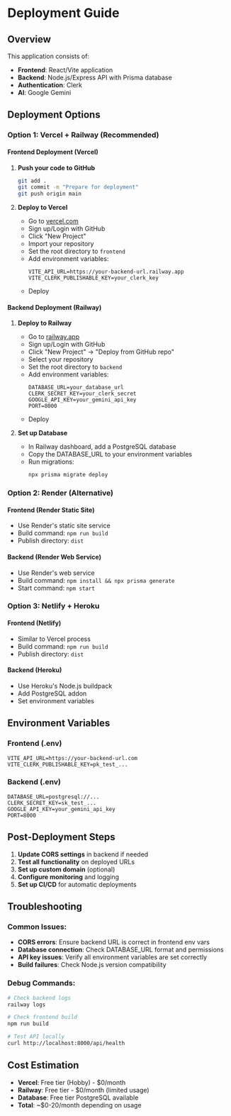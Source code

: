 # Deployment Guide

## Overview
This application consists of:
- **Frontend**: React/Vite application
- **Backend**: Node.js/Express API with Prisma database
- **Authentication**: Clerk
- **AI**: Google Gemini

## Deployment Options

### Option 1: Vercel + Railway (Recommended)

#### Frontend Deployment (Vercel)

1. **Push your code to GitHub**
   ```bash
   git add .
   git commit -m "Prepare for deployment"
   git push origin main
   ```

2. **Deploy to Vercel**
   - Go to [vercel.com](https://vercel.com)
   - Sign up/Login with GitHub
   - Click "New Project"
   - Import your repository
   - Set the root directory to `frontend`
   - Add environment variables:
     ```
     VITE_API_URL=https://your-backend-url.railway.app
     VITE_CLERK_PUBLISHABLE_KEY=your_clerk_key
     ```
   - Deploy

#### Backend Deployment (Railway)

1. **Deploy to Railway**
   - Go to [railway.app](https://railway.app)
   - Sign up/Login with GitHub
   - Click "New Project" → "Deploy from GitHub repo"
   - Select your repository
   - Set the root directory to `backend`
   - Add environment variables:
     ```
     DATABASE_URL=your_database_url
     CLERK_SECRET_KEY=your_clerk_secret
     GOOGLE_API_KEY=your_gemini_api_key
     PORT=8000
     ```
   - Deploy

2. **Set up Database**
   - In Railway dashboard, add a PostgreSQL database
   - Copy the DATABASE_URL to your environment variables
   - Run migrations:
     ```bash
     npx prisma migrate deploy
     ```

### Option 2: Render (Alternative)

#### Frontend (Render Static Site)
- Use Render's static site service
- Build command: `npm run build`
- Publish directory: `dist`

#### Backend (Render Web Service)
- Use Render's web service
- Build command: `npm install && npx prisma generate`
- Start command: `npm start`

### Option 3: Netlify + Heroku

#### Frontend (Netlify)
- Similar to Vercel process
- Build command: `npm run build`
- Publish directory: `dist`

#### Backend (Heroku)
- Use Heroku's Node.js buildpack
- Add PostgreSQL addon
- Set environment variables

## Environment Variables

### Frontend (.env)
```
VITE_API_URL=https://your-backend-url.com
VITE_CLERK_PUBLISHABLE_KEY=pk_test_...
```

### Backend (.env)
```
DATABASE_URL=postgresql://...
CLERK_SECRET_KEY=sk_test_...
GOOGLE_API_KEY=your_gemini_api_key
PORT=8000
```

## Post-Deployment Steps

1. **Update CORS settings** in backend if needed
2. **Test all functionality** on deployed URLs
3. **Set up custom domain** (optional)
4. **Configure monitoring** and logging
5. **Set up CI/CD** for automatic deployments

## Troubleshooting

### Common Issues:
- **CORS errors**: Ensure backend URL is correct in frontend env vars
- **Database connection**: Check DATABASE_URL format and permissions
- **API key issues**: Verify all environment variables are set correctly
- **Build failures**: Check Node.js version compatibility

### Debug Commands:
```bash
# Check backend logs
railway logs

# Check frontend build
npm run build

# Test API locally
curl http://localhost:8000/api/health
```

## Cost Estimation

- **Vercel**: Free tier (Hobby) - $0/month
- **Railway**: Free tier - $0/month (limited usage)
- **Database**: Free tier PostgreSQL available
- **Total**: ~$0-20/month depending on usage 